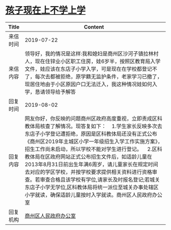 # <a href="http://www.shangluo.gov.cn/zmhd/ldxxxx.jsp?urltype=leadermail.LeaderMailContentUrl&wbtreeid=1112&leadermailid=5369">孩子现在上不学上学</a>
| Title |                                                                                                                                                       Content                                                                                                                                                       |
|:-----:|---------------------------------------------------------------------------------------------------------------------------------------------------------------------------------------------------------------------------------------------------------------------------------------------------------------------|
| 来信时间  | 2019-07-22                                                                                                                                                                                                                                                                                                          |
| 来信内容  | 领导好，我的情况是这样:我和媳妇是商州区沙河子镇拉林村人，现在住锌业小区职工住房，娃6岁半，按照区教育局入学文件，娃应该在东店子小学入学，可是现在在学校都登记不了，每次去都被拒绝，原学籍无监护条件，老家学习已撤了，现居住地由于小区原因户口无法迁入，我这种情况娃如何入学，恳请领导给予解答                                                                                                                                                                     |
| 回复时间  | 2019-08-02                                                                                                                                                                                                                                                                                                          |
| 回复内容  | 网友你好，你反映的问题商州区政府高度重视，立即责成区科教体局核查了解情况。现答复如下：    1.学生家长反映多次去东店子小学登记遭拒绝，原因是区科教体局还没有正式公布《商州区2019年主城区小学一年级招生入学工作实施方案》，招生工作尚未启动，所以学校不能对学生进行登记。    2.区科教体局在区政府网站正式公布招生文件后，如适龄儿童在2013年8月31日前出生年满6周岁，请儿童家长在规定时间去对应的学区学校，并按学校要求提供相关资料进行资格审查。若审查合格且该学校有学位,请家长及时报名登记;若城关东店子小学无学位,区科教体局将统一派位至城关办事处辖区小学就读，确保适龄儿童按时入学就读。商州区人民政府办公室 |
| 回复机构  | <a href="../../category/agencies/商州区人民政府办公室.md">商州区人民政府办公室</a>                                                                                                                                                                                                                                                      |